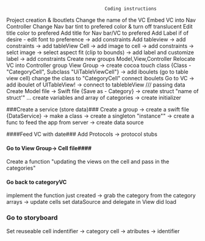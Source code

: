                                         Coding instructions

Project creation & Iboutlets
Change the name of the VC
Embed VC into Nav Controller
Change Nav bar tint to prefered color & turn off translucent
Edit title color to prefered
Add title for Nav bar/VC to prefered
Add Label if of desire - edit font to preference -> add constraints
Add tableview ->  add constraints -> add tableView Cell -> add image to cell -> add constraints -> selct image -> select aspect fit (clip to bounds) -> add label and customize label -> add constraints
Create new groups Model,View,Controller 
Relocate VC into Controller group
View Group -> create cocoa touch class {Class - "CategoryCell", Subclass "UiTableViewCell"}  -> add iboulets  (go to table view cell) change the class to "CategoryCell" connect iboulets
Go to VC -> add iboulet of UITableView! -> connect to tablebleView 
/// passing data
Create Model file -> Swift file {Save as - Category} -> create struct "name of struct'" 
... create variables and array of categories ->  create initializer

###Create a service (store data)###
Create a group -> create a swift file {DataService} -> make a class  -> create a singleton "instance"" -> create a func to feed the app from server -> create data source

####Feed VC with date### 
Add Protocols -> protocol stubs

#### Go to View Group-> Cell file#### 
Create a function "updating the views on the cell and pass in the categories"

#### Go back to categoryVC
implement the function just created -> grab the category from the category arrays -> update cells
set dataSource and delegate in View did load

### Go to storyboard
Set reuseable cell indentifier  -> category cell -> atributes  -> identifier




